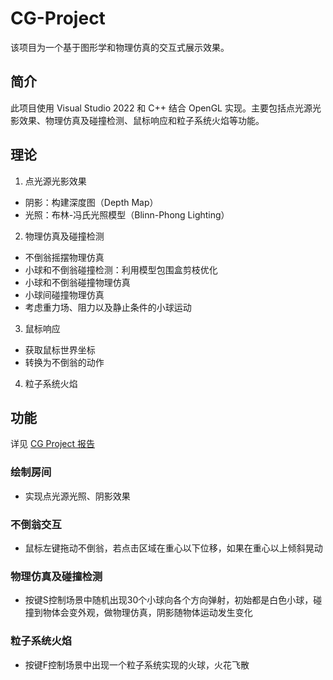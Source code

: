 # CG-Project
该项目为一个基于图形学和物理仿真的交互式展示效果。

## 简介
此项目使用 Visual Studio 2022 和 C++ 结合 OpenGL 实现。主要包括点光源光影效果、物理仿真及碰撞检测、鼠标响应和粒子系统火焰等功能。

## 理论
1. 点光源光影效果
  - 阴影：构建深度图（Depth Map）
  - 光照：布林-冯氏光照模型（Blinn-Phong Lighting）
2. 物理仿真及碰撞检测
  - 不倒翁摇摆物理仿真
  - 小球和不倒翁碰撞检测：利用模型包围盒剪枝优化
  - 小球和不倒翁碰撞物理仿真
  - 小球间碰撞物理仿真
  - 考虑重力场、阻力以及静止条件的小球运动
3. 鼠标响应
  - 获取鼠标世界坐标
  - 转换为不倒翁的动作
4. 粒子系统火焰

## 功能
详见 [CG Project 报告](https://github.com/Uric369/CG-project/blob/1b2893c3a5f177357c229449e3a189a03648915a/CG%20Project%20Report.pdf)
### 绘制房间
- 实现点光源光照、阴影效果
### 不倒翁交互
- 鼠标左键拖动不倒翁，若点击区域在重心以下位移，如果在重心以上倾斜晃动
### 物理仿真及碰撞检测
- 按键S控制场景中随机出现30个小球向各个方向弹射，初始都是白色小球，碰撞到物体会变外观，做物理仿真，阴影随物体运动发生变化
### 粒子系统火焰
- 按键F控制场景中出现一个粒子系统实现的火球，火花飞散


